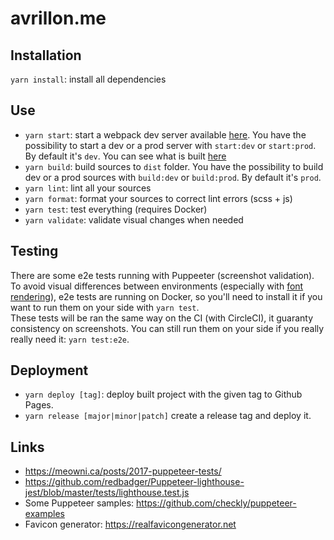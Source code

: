 # avrillon.me

## Installation

`yarn install`: install all dependencies

## Use

- `yarn start`: start a webpack dev server available [here](http://localhost:9000). You have the possibility to start a dev or a prod server with `start:dev` or `start:prod`. By default it's `dev`. You can see what is built [here](http://localhost:9000/webpack-dev-server)
- `yarn build`: build sources to `dist` folder. You have the possibility to build dev or a prod sources with `build:dev` or `build:prod`. By default it's `prod`.
- `yarn lint`: lint all your sources
- `yarn format`: format your sources to correct lint errors (scss + js)
- `yarn test`: test everything (requires Docker)
- `yarn validate`: validate visual changes when needed

## Testing

There are some e2e tests running with Puppeeter (screenshot validation). 
To avoid visual differences between environments (especially with [font rendering](https://www.smashingmagazine.com/2012/04/a-closer-look-at-font-rendering/)), e2e tests are running on Docker, so you'll need to install it if you want to run them on your side with `yarn test`.  
These tests will be ran the same way on the CI (with CircleCI), it guaranty consistency on screenshots.
You can still run them on your side if you really really need it: `yarn test:e2e`. 

## Deployment

- `yarn deploy [tag]`: deploy built project with the given tag to Github Pages.
- `yarn release [major|minor|patch]` create a release tag and deploy it.

## Links

- https://meowni.ca/posts/2017-puppeteer-tests/
- https://github.com/redbadger/Puppeteer-lighthouse-jest/blob/master/tests/lighthouse.test.js
- Some Puppeteer samples: https://github.com/checkly/puppeteer-examples
- Favicon generator: https://realfavicongenerator.net
